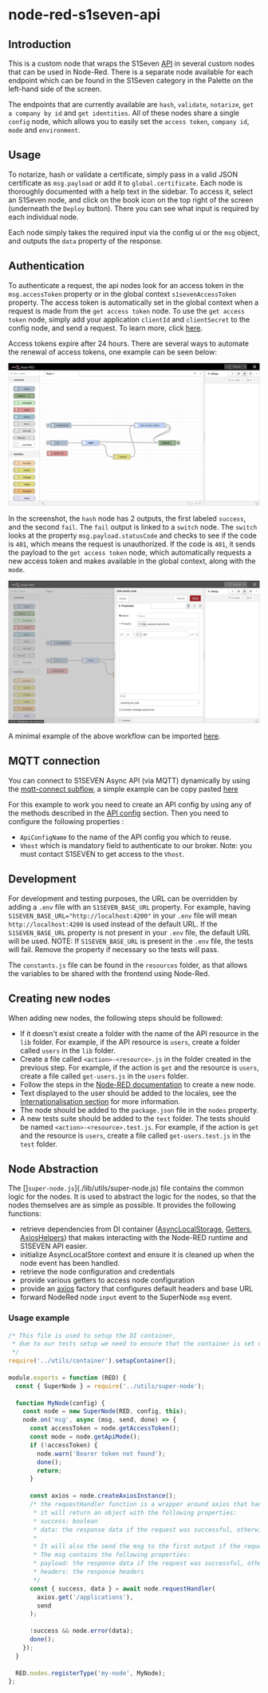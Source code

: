 # node-red-s1seven-api

## Introduction

This is a custom node that wraps the S1Seven [API](https://developers.s1seven.com/docs/openapi/) in several custom nodes that can be used in Node-Red. There is a separate node available for each endpoint which can be found in the S1Seven category in the Palette on the left-hand side of the screen.

The endpoints that are currently available are `hash`, `validate`, `notarize`, `get a company by id` and `get identities`. All of these nodes share a single `config` node, which allows you to easily set the `access token`, `company id`, `mode` and `environment`.

## Usage

To notarize, hash or validate a certificate, simply pass in a valid JSON certificate as `msg.payload` or add it to `global.certificate`. Each node is thoroughly documented with a help text in the sidebar. To access it, select an S1Seven node, and click on the book icon on the top right of the screen (underneath the `Deploy` button). There you can see what input is required by each individual node.

Each node simply takes the required input via the config ui or the `msg` object, and outputs the `data` property of the response.

## Authentication

To authenticate a request, the api nodes look for an access token in the `msg.accessToken` property or in the global context `s1sevenAccessToken` property. The access token is automatically set in the global context when a request is made from the `get access token` node. To use the `get access token` node, simply add your application `clientId` and `clientSecret` to the config node, and send a request. To learn more, click [here](https://manual.s1seven.com/automation/#applications-and-access-tokens).

Access tokens expire after 24 hours. There are several ways to automate the renewal of access tokens, one example can be seen below:

![example](./images/example_auth.png)

In the screenshot, the `hash` node has 2 outputs, the first labeled `success`, and the second `fail`. The `fail` output is linked to a `switch` node. The `switch` looks at the property `msg.payload.statusCode` and checks to see if the code is `401`, which means the request is unauthorized. If the code is `401`, it sends the payload to the `get access token` node, which automatically requests a new access token and makes available in the global context, along with the `mode`.

![example](./images/switch.png)

A minimal example of the above workflow can be imported [here](./examples/auth-flow.json).

## MQTT connection

You can connect to S1SEVEN Async API (via MQTT) dynamically by using the [mqtt-connect subflow](./lib/mqtt/connect-flow.json), a simple example can be copy pasted [here](./examples/mqtt-flow.json)

For this example to work you need to create an API config by using any of the methods described in the [API config](#api-config) section.
Then you need to configure the following properties :

- `ApiConfigName` to the name of the API config you which to reuse.
- `Vhost` which is mandatory field to authenticate to our broker. Note: you must contact S1SEVEN to get access to the `Vhost`.

## Development

For development and testing purposes, the URL can be overridden by adding a `.env` file with an `S1SEVEN_BASE_URL` property. For example, having `S1SEVEN_BASE_URL="http://localhost:4200"` in your `.env` file will mean `http://localhost:4200` is used instead of the default URL. If the `S1SEVEN_BASE_URL` property is not present in your `.env` file, the default URL will be used.
NOTE: If `S1SEVEN_BASE_URL` is present in the `.env` file, the tests will fail. Remove the property if necessary so the tests will pass.

The `constants.js` file can be found in the `resources` folder, as that allows the variables to be shared with the frontend using Node-Red.

## Creating new nodes

When adding new nodes, the following steps should be followed:

- If it doesn't exist create a folder with the name of the API resource in the `lib` folder. For example, if the API resource is `users`, create a folder called `users` in the `lib` folder.
- Create a file called `<action>-<resource>.js` in the folder created in the previous step. For example, if the action is `get` and the resource is `users`, create a file called `get-users.js` in the `users` folder.
- Follow the steps in the [Node-RED documentation](https://nodered.org/docs/creating-nodes/first-node) to create a new node.
- Text displayed to the user should be added to the locales, see the [Internationalisation section](https://nodered.org/docs/creating-nodes/i18n) for more information.
- The node should be added to the `package.json` file in the `nodes` property.
- A new tests suite should be added to the `test` folder. The tests should be named `<action>-<resource>.test.js`. For example, if the action is `get` and the resource is `users`, create a file called `get-users.test.js` in the `test` folder.

## Node Abstraction

The []`super-node.js`](./lib/utils/super-node.js) file contains the common logic for the nodes. It is used to abstract the logic for the nodes, so that the nodes themselves are as simple as possible.
It provides the following functions:

- retrieve dependencies from DI container ([AsyncLocalStorage](./lib/utils/async-local-storage.js), [Getters](./lib/utils/getters.js), [AxiosHelpers](./lib/utils/axios-helpers.js)) that makes interacting with the Node-RED runtime and S1SEVEN API easier.
- initialize AsyncLocalStore context and ensure it is cleaned up when the node event has been handled.
- retrieve the node configuration and credentials
- provide various getters to access node configuration
- provide an [axios](https://github.com/axios/axios) factory that configures default headers and base URL
- forward NodeRed node `input` event to the SuperNode `msg` event.

### Usage example

```javascript
/* This file is used to setup the DI container,
 * due to our tests setup we need to ensure that the container is set up before we require the node
 */
require('../utils/container').setupContainer();

module.exports = function (RED) {
  const { SuperNode } = require('../utils/super-node');

  function MyNode(config) {
    const node = new SuperNode(RED, config, this);
    node.on('msg', async (msg, send, done) => {
      const accessToken = node.getAccessToken();
      const mode = node.getApiMode();
      if (!accessToken) {
        node.warn('Bearer token not found');
        done();
        return;
      }

      const axios = node.createAxiosInstance();
      /* the requestHandler function is a wrapper around axios that handles the response and error cases
       * it will return an object with the following properties:
       * success: boolean
       * data: the response data if the request was successful, otherwise the error message
       *
       * It will also the send the msg to the first output if the request was successful, otherwise it will send it to the second output
       * The msg contains the following properties:
       * payload: the response data if the request was successful, otherwise the error response
       * headers: the response headers
       */
      const { success, data } = await node.requestHandler(
        axios.get('/applications'),
        send
      );

      !success && node.error(data);
      done();
    });
  }

  RED.nodes.registerType('my-node', MyNode);
};
```
